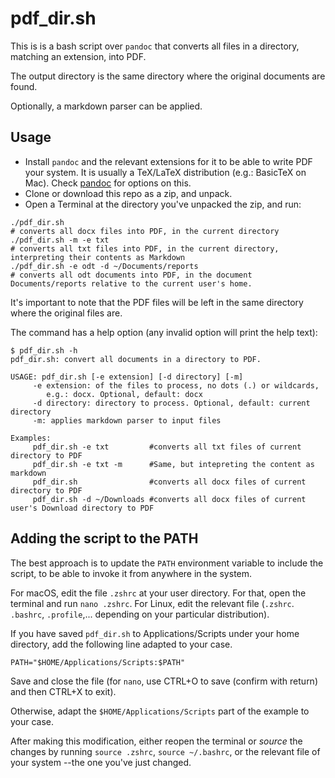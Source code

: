 # pdf_dir.sh
This is is a bash script over `pandoc` that converts all files in a directory, matching an extension, into PDF. 

The output directory is the same directory where the original documents are found.

Optionally, a markdown parser can be applied.

## Usage
- Install `pandoc` and the relevant extensions for it to be able to write PDF your system. It is usually a TeX/LaTeX distribution (e.g.: BasicTeX on Mac). Check [pandoc](https://pandoc.org/installing.html) for options on this.
- Clone or download this repo as a zip, and unpack. 
- Open a Terminal at the directory you've unpacked the zip, and run:

```
./pdf_dir.sh 
# converts all docx files into PDF, in the current directory
./pdf_dir.sh -m -e txt 
# converts all txt files into PDF, in the current directory, interpreting their contents as Markdown
./pdf_dir.sh -e odt -d ~/Documents/reports 
# converts all odt documents into PDF, in the document Documents/reports relative to the current user's home.
```

It's important to note that the PDF files will be left in the same directory where the original files are.

The command has a help option (any invalid option will print the help text):

```
$ pdf_dir.sh -h
pdf_dir.sh: convert all documents in a directory to PDF.

USAGE: pdf_dir.sh [-e extension] [-d directory] [-m]
	 -e extension: of the files to process, no dots (.) or wildcards,
		e.g.: docx. Optional, default: docx
	 -d directory: directory to process. Optional, default: current directory
	 -m: applies markdown parser to input files

Examples:
	 pdf_dir.sh -e txt         #converts all txt files of current directory to PDF
	 pdf_dir.sh -e txt -m      #Same, but intepreting the content as markdown
	 pdf_dir.sh                #converts all docx files of current directory to PDF
	 pdf_dir.sh -d ~/Downloads #converts all docx files of current user's Download directory to PDF
```

## Adding the script to the PATH
The best approach is to update the `PATH` environment variable to include the script, to be able to invoke it from anywhere in the system.

For macOS, edit the file `.zshrc` at your user directory. For that, open the terminal and run `nano .zshrc`. For Linux, edit the relevant file (`.zshrc`. `.bashrc`, `.profile`,... depending on your particular distribution).

If you have saved `pdf_dir.sh` to Applications/Scripts under your home directory, add the following line adapted to your case.
```
PATH="$HOME/Applications/Scripts:$PATH"
```

Save and close the file (for `nano`, use CTRL+O to save (confirm with return) and then CTRL+X to exit).

Otherwise, adapt the `$HOME/Applications/Scripts` part of the example to your case.

After making this modification, either reopen the terminal or *source* the changes by running `source .zshrc`, `source ~/.bashrc`, or the relevant file of your system --the one you've just changed.